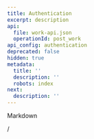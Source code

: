 ```yaml
---
title: Authentication
excerpt: description
api:
  file: work-api.json
  operationId: post_work
api_config: authentication
deprecated: false
hidden: true
metadata:
  title: ''
  description: ''
  robots: index
next:
  description: ''
---
```

Markdown

/